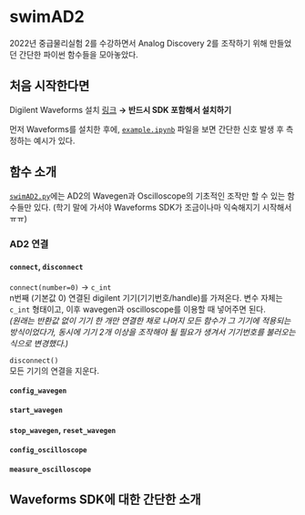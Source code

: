# swimAD2

2022년 중급물리실험 2를 수강하면서 Analog Discovery 2를 조작하기 위해 만들었던 간단한 파이썬 함수들을 모아놓았다.

## 처음 시작한다면
Digilent Waveforms 설치 [링크](https://digilent.com/shop/software/digilent-waveforms/download) **&rightarrow; 반드시 SDK 포함해서 설치하기**

먼저 Waveforms를 설치한 후에, [`example.ipynb`](https://github.com/c-sooyoung/swimAD2/blob/main/example.ipynb) 파일을 보면 간단한 신호 발생 후 측정하는 예시가 있다.


## 함수 소개
[`swimAD2.py`](https://github.com/c-sooyoung/swimAD2/blob/main/swimAD2.py)에는 AD2의 Wavegen과 Oscilloscope의 기초적인 조작만 할 수 있는 함수들만 있다. (학기 말에 가서야 Waveforms SDK가 조금이나마 익숙해지기 시작해서ㅠㅠ)

### AD2 연결
#### `connect`, `disconnect`
`connect(number=0)` &rightarrow; `c_int`  
n번째 (기본값 0) 연결된 digilent 기기(기기번호/handle)를 가져온다. 변수 자체는 `c_int` 형태이고, 이후 wavegen과 oscilloscope를 이용할 때 넣어주면 된다.  
_(원래는 반환값 없이 기기 한 개만 연결한 채로 나머지 모든 함수가 그 기기에 적용되는 방식이었다가, 동시에 기기 2개 이상을 조작해야 될 필요가 생겨서 기기번호를 불러오는 식으로 변경했다.)_

`disconnect()`  
모든 기기의 연결을 지운다.

#### `config_wavegen`
#### `start_wavegen`
#### `stop_wavegen`, `reset_wavegen`

#### `config_oscilloscope`
#### `measure_oscilloscope`


## Waveforms SDK에 대한 간단한 소개